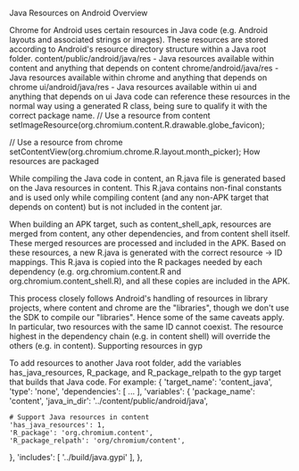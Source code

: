 Java Resources on Android
Overview

Chrome for Android uses certain resources in Java code (e.g. Android layouts and associated strings or images).  These resources are stored according to Android's resource directory structure within a Java root folder.
content/public/android/java/res - Java resources available within content and anything that depends on content
chrome/android/java/res - Java resources available within chrome and anything that depends on chrome
ui/android/java/res - Java resources available within ui and anything that depends on ui
Java code can reference these resources in the normal way using a generated R class, being sure to qualify it with the correct package name.
// Use a resource from content
setImageResource(org.chromium.content.R.drawable.globe_favicon);

// Use a resource from chrome
setContentView(org.chromium.chrome.R.layout.month_picker);
How resources are packaged

While compiling the Java code in content, an R.java file is generated based on the Java resources in content.  This R.java contains non-final constants and is used only while compiling content (and any non-APK target that depends on content) but is not included in the content jar.

When building an APK target, such as content_shell_apk, resources are merged from content, any other dependencies, and from content shell itself.  These merged resources are processed and included in the APK.  Based on these resources, a new R.java is generated with the correct resource -> ID mappings.  This R.java is copied into the R packages needed by each dependency (e.g. org.chromium.content.R and org.chromium.content_shell.R), and all these copies are included in the APK.

This process closely follows Android's handling of resources in library projects, where content and chrome are the "libraries", though we don't use the SDK to compile our "libraries".  Hence some of the same caveats apply.  In particular, two resources with the same ID cannot coexist.  The resource highest in the dependency chain (e.g. in content shell) will override the others (e.g. in content).
Supporting resources in gyp

To add resources to another Java root folder, add the variables has_java_resources, R_package, and R_package_relpath to the gyp target that builds that Java code.  For example:
{
  'target_name': 'content_java',
  'type': 'none',
  'dependencies': [ ... ],
  'variables': {
    'package_name': 'content',
    'java_in_dir': '../content/public/android/java',

    # Support Java resources in content
    'has_java_resources': 1,
    'R_package': 'org.chromium.content',
    'R_package_relpath': 'org/chromium/content',
  },
  'includes': [ '../build/java.gypi' ],
},
